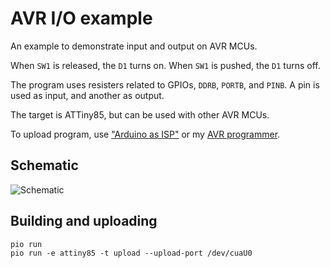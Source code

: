 # AVR I/O example

An example to demonstrate input and output on AVR MCUs.

When `SW1` is released, the `D1` turns on. When `SW1` is pushed, the `D1`
turns off.

The program uses resisters related to GPIOs, `DDRB`, `PORTB`, and `PINB`. A
pin is used as input, and another as output.

The target is ATTiny85, but can be used with other AVR MCUs.

To upload program, use
["Arduino as ISP"](https://docs.arduino.cc/built-in-examples/arduino-isp/ArduinoISP)
or my
[AVR programmer](https://github.com/trombik/kicad-avr-programmer).

## Schematic

![Schematic](kicad/avr-input-output.svg)

## Building and uploading

```console
pio run
pio run -e attiny85 -t upload --upload-port /dev/cuaU0
```
